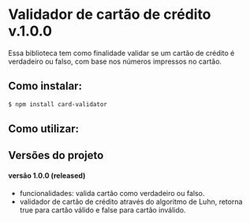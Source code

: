 # Validador de cartão de crédito v.1.0.0

Essa biblioteca tem como finalidade validar se um cartão de crédito é verdadeiro ou falso, com base nos números impressos no cartão.

## Como instalar:

```sh
$ npm install card-validator
```

## Como utilizar:



## Versões do projeto

#### versão 1.0.0 (released)

* funcionalidades: valida cartão como verdadeiro ou falso.
* validador de cartão de crédito através do algoritmo de Luhn, retorna true para cartão válido e false para cartão inválido.